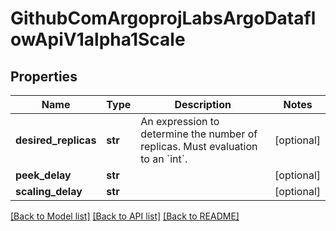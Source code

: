 # GithubComArgoprojLabsArgoDataflowApiV1alpha1Scale

## Properties
Name | Type | Description | Notes
------------ | ------------- | ------------- | -------------
**desired_replicas** | **str** | An expression to determine the number of replicas. Must evaluation to an &#x60;int&#x60;. | [optional] 
**peek_delay** | **str** |  | [optional] 
**scaling_delay** | **str** |  | [optional] 

[[Back to Model list]](../README.md#documentation-for-models) [[Back to API list]](../README.md#documentation-for-api-endpoints) [[Back to README]](../README.md)


